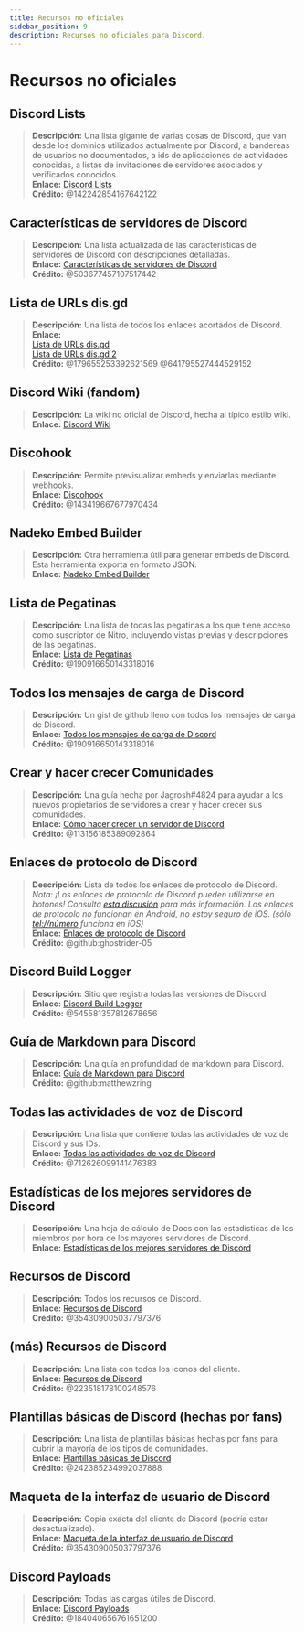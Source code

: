 ```yaml
---
title: Recursos no oficiales
sidebar_position: 9
description: Recursos no oficiales para Discord.
---
```


# Recursos no oficiales

## **Discord Lists**
> __Descripción:__ Una lista gigante de varias cosas de Discord, que van desde los dominios utilizados actualmente por Discord, a bandereas de usuarios no documentados, a ids de aplicaciones de actividades conocidas, a listas de invitaciones de servidores asociados y verificados conocidos.   <br/>
__Enlace:__ [Discord Lists](https://github.com/Delitefully/DiscordLists)   <br/>
__Crédito:__ @142242854167642122

## **Características de servidores de Discord**
> __Descripción:__ Una lista actualizada de las características de servidores de Discord con descripciones detalladas.   <br/>
__Enlace:__ [Características de servidores de Discord](https://gist.github.com/Techy/ecc60b12e94f8fc8185f09b82aa91dd2)  <br/>
__Crédito:__ @503677457107517442

## **Lista de URLs dis.gd**
> __Descripción:__ Una lista de todos los enlaces acortados de Discord.   <br/>
__Enlace:__  <br/>
[Lista de URLs dis.gd](https://herogamers.dev/dis.gd/)   <br/>
[Lista de URLs dis.gd 2](https://thecutefoxxy.com/discord-shortlinks)  <br/>
__Crédito:__ @179655253392621569 @641795527444529152

## **Discord Wiki** (fandom)
> __Descripción:__ La wiki no oficial de Discord, hecha al típico estilo wiki.   <br/>
__Enlace:__ [Discord Wiki](https://discord.fandom.com/wiki/Discord) 

## **Discohook** 
> __Descripción:__ Permite previsualizar embeds y enviarlas mediante webhooks.   <br/>
__Enlace:__ [Discohook](https://discohook.org/)   <br/>
__Crédito:__ @143419667677970434

## **Nadeko Embed Builder**
> __Descripción:__ Otra herramienta útil para generar embeds de Discord. Esta herramienta exporta en formato JSON.   <br/>
__Enlace:__ [Nadeko Embed Builder](https://embedbuilder.nadekobot.me/ )

## **Lista de Pegatinas**
> __Descripción:__ Una lista de todas las pegatinas a los que tiene acceso como suscriptor de Nitro, incluyendo vistas previas y descripciones de las pegatinas.   <br/>
__Enlace:__ [Lista de Pegatinas](https://stickers.advaith.io/)   <br/>
__Crédito:__ @190916650143318016

## **Todos los mensajes de carga de Discord**
> __Descripción:__ Un gist de github lleno con todos los mensajes de carga de Discord.  <br/>
__Enlace:__ [Todos los mensajes de carga de Discord](https://gist.github.com/advaith1/540543d6a2b7fd66abdb0eb02c002f88)  <br/>
__Crédito:__ @190916650143318016

## **Crear y hacer crecer Comunidades**
> __Descripción:__ Una guía hecha por Jagrosh#4824 para ayudar a los nuevos propietarios de servidores a crear y hacer crecer sus comunidades.   <br/>
__Enlace:__ [Cómo hacer crecer un servidor de Discord](https://gist.github.com/jagrosh/342324d7084c9ebdac2fa3d0cd759d10)   <br/>
__Crédito:__ @113156185389092864

## **Enlaces de protocolo de Discord**
> __Descripción:__ Lista de todos los enlaces de protocolo de Discord.   <br/>
*Nota: ¡Los enlaces de protocolo de Discord pueden utilizarse en botones! Consulta [esta discusión](https://github.com/discord/discord-api-docs/discussions/3347#discussioncomment-1405699) para más información. Los enlaces de protocolo no funcionan en Android, no estoy seguro de iOS. (sólo <tel://número> funciona en iOS)*   <br/>
__Enlace:__ [Enlaces de protocolo de Discord](https://gist.github.com/ghostrider-05/8f1a0bfc27c7c4509b4ea4e8ce718af0)   <br/>
__Crédito:__ @github:ghostrider-05

## **Discord Build Logger**
> __Descripción:__ Sitio que registra todas las versiones de Discord.   <br/>
__Enlace:__ [Discord Build Logger](https://discord.sale/)  
__Crédito:__ @545581357812678656

## **Guía de Markdown para Discord**
> __Descripción:__ Una guía en profundidad de markdown para Discord.  <br/>
__Enlace:__ [Guía de Markdown para Discord](https://gist.github.com/matthewzring/9f7bbfd102003963f9be7dbcf7d40e51)  <br/>
__Crédito:__ @github:matthewzring

## **Todas las actividades de voz de Discord**
> __Descripción:__ Una lista que contiene todas las actividades de voz de Discord y sus IDs.   <br/>
__Enlace:__ [Todas las actividades de voz de Discord](https://gist.github.com/GeneralSadaf/42d91a2b6a93a7db7a39208f2d8b53ad)   <br/>
__Crédito:__ @712626099141476383
 
## **Estadísticas de los mejores servidores de Discord**
> __Descripción:__ Una hoja de cálculo de Docs con las estadísticas de los miembros por hora de los mayores servidores de Discord.   <br/>
__Enlace:__ [Estadísticas de los mejores servidores de Discord](https://docs.google.com/spreadsheets/d/1gRQ44Goa8x_M714pSmPXLHW3BAK5LzWzRn1MVXPeVn4/edit#gid=0)

## **Recursos de Discord**
> __Descripción:__ Todos los recursos de Discord.   <br/>
__Enlace:__ [Recursos de Discord](https://www.figma.com/community/file/992144378612759941/Discord-Resources)   <br/>
__Crédito:__ @354309005037797376

## **(más) Recursos de Discord**
> __Descripción:__ Una lista con todos los iconos del cliente.   <br/>
__Enlace:__ [Recursos de Discord](https://gitlab.com/derpystuff/discord-asset-datamining )   <br/>
__Crédito:__ @223518178100248576

## **Plantillas básicas de Discord** (hechas por fans)
> __Descripción:__ Una lista de plantillas básicas hechas por fans para cubrir la mayoría de los tipos de comunidades.  <br/>
__Enlace:__ [Plantillas básicas de Discord](https://gist.github.com/srnyx/12922980e75cf14508990bb36a6989a9)  <br/>
__Crédito:__ @242385234992037888

## **Maqueta de la interfaz de usuario de Discord**
> __Descripción:__ Copia exacta del cliente de Discord (podría estar desactualizado).   <br/>
__Enlace:__ [Maqueta de la interfaz de usuario de Discord](https://www.figma.com/community/file/994323951589690341/Discord-Desktop-UI)   <br/>
__Crédito:__ @354309005037797376

## **Discord Payloads**
> __Descripción:__ Todas las cargas útiles de Discord.   <br/>
__Enlace:__ [Discord Payloads](https://github.com/discord-payloads/discord-payloads)   <br/>
__Crédito:__ @184040656761651200
